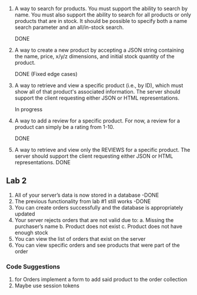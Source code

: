 1. A way to search for products. You must support the ability to search by name. You must also support the ability to search for all products or only products that are in stock. It
   should be possible to specify both a name search parameter and an all/in-stock search.

   DONE

2. A way to create a new product by accepting a JSON string containing the name, price, x/y/z dimensions, and initial stock quantity of the product.

   DONE (Fixed edge cases)

3. A way to retrieve and view a specific product (i.e., by ID), which must show all of that product's associated information. The server should support the client requesting either
   JSON or HTML representations.

   In progress

4. A way to add a review for a specific product. For now, a review for a product can simply be a rating from 1-10.

   DONE

5. A way to retrieve and view only the REVIEWS for a specific product. The server should support the client requesting either JSON or HTML representations.
   DONE

## Lab 2

1. All of your server’s data is now stored in a database -DONE
2. The previous functionality from lab #1 still works -DONE
3. You can create orders successfully and the database is appropriately updated
4. Your server rejects orders that are not valid due to:
   a. Missing the purchaser’s name
   b. Product does not exist
   c. Product does not have enough stock
5. You can view the list of orders that exist on the server
6. You can view specific orders and see products that were part of the order

### Code Suggestions

1. for Orders implement a form to add said product to the order collection
2. Maybe use session tokens
